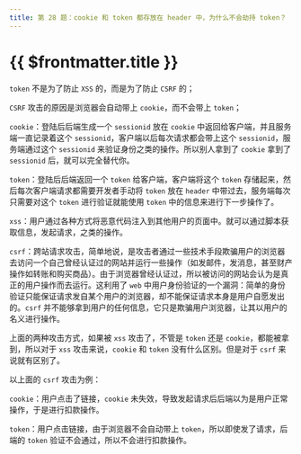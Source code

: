 ```yaml
---
title: 第 28 题：cookie 和 token 都存放在 header 中，为什么不会劫持 token？
---
```


# {{ $frontmatter.title }}

`token` 不是为了防止 `XSS` 的，而是为了防止 `CSRF` 的；

`CSRF` 攻击的原因是浏览器会自动带上 `cookie`，而不会带上 `token`；

`cookie`：登陆后后端生成一个 `sessionid` 放在 `cookie` 中返回给客户端，并且服务端一直记录着这个 `sessionid`，客户端以后每次请求都会带上这个 `sessionid`，服务端通过这个 `sessionid` 来验证身份之类的操作。所以别人拿到了 `cookie` 拿到了 `sessionid` 后，就可以完全替代你。

`token`：登陆后后端返回一个 `token` 给客户端，客户端将这个 `token` 存储起来，然后每次客户端请求都需要开发者手动将 `token` 放在 `header` 中带过去，服务端每次只需要对这个 `token` 进行验证就能使用 `token` 中的信息来进行下一步操作了。

`xss`：用户通过各种方式将恶意代码注入到其他用户的页面中。就可以通过脚本获取信息，发起请求，之类的操作。

`csrf`：跨站请求攻击，简单地说，是攻击者通过一些技术手段欺骗用户的浏览器去访问一个自己曾经认证过的网站并运行一些操作（如发邮件，发消息，甚至财产操作如转账和购买商品）。由于浏览器曾经认证过，所以被访问的网站会认为是真正的用户操作而去运行。这利用了 `web` 中用户身份验证的一个漏洞：简单的身份验证只能保证请求发自某个用户的浏览器，却不能保证请求本身是用户自愿发出的。`csrf` 并不能够拿到用户的任何信息，它只是欺骗用户浏览器，让其以用户的名义进行操作。

上面的两种攻击方式，如果被 `xss` 攻击了，不管是 `token` 还是 `cookie`，都能被拿到，所以对于 `xss` 攻击来说，`cookie` 和 `token` 没有什么区别。但是对于 `csrf` 来说就有区别了。

以上面的 `csrf` 攻击为例：

`cookie`：用户点击了链接，`cookie` 未失效，导致发起请求后后端以为是用户正常操作，于是进行扣款操作。

`token`：用户点击链接，由于浏览器不会自动带上 `token`，所以即使发了请求，后端的 `token` 验证不会通过，所以不会进行扣款操作。
